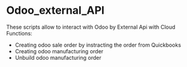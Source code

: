# Odoo_external_API

These scripts allow to interact with Odoo by External Api with Cloud Functions:
- Creating odoo sale order by instracting the order from Quickbooks
- Creating odoo manufacturing order
- Unbuild odoo manufacturing order

